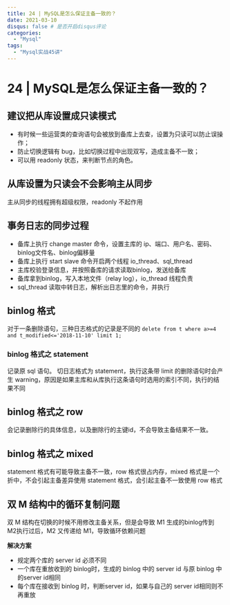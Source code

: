 ```yaml
---
title: 24 | MySQL是怎么保证主备一致的？
date: 2021-03-10
disqus: false # 是否开启disqus评论
categories:
  - "Mysql"
tags:
  - "Mysql实战45讲"
---
```


<!--more-->

# 24 | MySQL是怎么保证主备一致的？

## 建议把从库设置成只读模式
* 有时候一些运营类的查询语句会被放到备库上去查，设置为只读可以防止误操作；
* 防止切换逻辑有 bug，比如切换过程中出现双写，造成主备不一致；
* 可以用 readonly 状态，来判断节点的角色。

## 从库设置为只读会不会影响主从同步
主从同步的线程拥有超级权限，readonly 不起作用

## 事务日志的同步过程
* 备库上执行 change master 命令，设置主库的 ip、端口、用户名、密码、binlog文件名、binlog偏移量
* 备库上执行 start slave 命令开启两个线程 io_thread、sql_thread
* 主库校验登录信息，并按照备库的请求读取binlog，发送给备库
* 备库拿到binlog，写入本地文件（relay log），io_thread 线程负责
* sql_thread 读取中转日志，解析出日志里的命令，并执行

## binlog 格式
对于一条删除语句，三种日志格式的记录是不同的
`delete from t where a>=4 and t_modified<='2018-11-10' limit 1;
`
### binlog 格式之 statement
记录原 sql 语句。
切日志格式为 statement，执行这条带 limit 的删除语句时会产生 warning，原因是如果主库和从库执行这条语句时选用的索引不同，执行的结果不同

## binlog 格式之 row
会记录删除行的具体信息，以及删除行的主键id，不会导致主备结果不一致。

## binlog 格式之 mixed
statement 格式有可能导致主备不一致，row 格式很占内存，mixed 格式是一个折中，不会引起主备差异使用 statement 格式，会引起主备不一致使用 row 格式

## 双 M 结构中的循环复制问题
双 M 结构在切换的时候不用修改主备关系，但是会导致 M1 生成的binlog传到 M2执行过后，M2 又传递给 M1，导致循环依赖问题

**解决方案**
* 规定两个库的 server id 必须不同
* 一个库在重放收到的 binlog时，生成的 binlog 中的 server id 与原 binlog 中的server id相同
* 每个库在接收到 binlog 时，判断server id，如果与自己的 server id相同则不再重放

